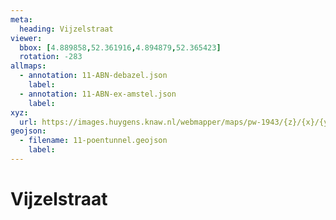 ```yaml
---
meta:
  heading: Vijzelstraat
viewer:
  bbox: [4.889858,52.361916,4.894879,52.365423]
  rotation: -283
allmaps:
  - annotation: 11-ABN-debazel.json
    label:    
  - annotation: 11-ABN-ex-amstel.json
    label:
xyz: 
  url: https://images.huygens.knaw.nl/webmapper/maps/pw-1943/{z}/{x}/{y}.png
geojson: 
  - filename: 11-poentunnel.geojson
    label: 
---
```

# Vijzelstraat